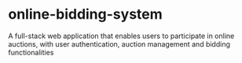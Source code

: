# online-bidding-system
A full-stack web application that enables users to participate in online auctions, with user authentication, auction management and bidding functionalities
